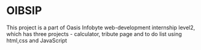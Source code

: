 # OIBSIP
This project is a part of Oasis Infobyte web-development internship level2, which has three projects - calculator, tribute page and to do list using html,css and JavaScript
